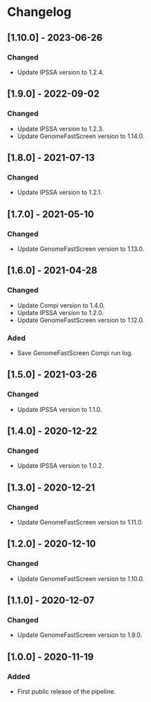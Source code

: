 # Changelog

## [1.10.0] - 2023-06-26

### Changed

- Update IPSSA version to 1.2.4.

## [1.9.0] - 2022-09-02

### Changed

- Update IPSSA version to 1.2.3.
- Update GenomeFastScreen version to 1.14.0.

## [1.8.0] - 2021-07-13

### Changed

- Update IPSSA version to 1.2.1.

## [1.7.0] - 2021-05-10

### Changed

- Update GenomeFastScreen version to 1.13.0.

## [1.6.0] - 2021-04-28

### Changed

- Update Compi version to 1.4.0.
- Update IPSSA version to 1.2.0.
- Update GenomeFastScreen version to 1.12.0.

### Aded

- Save GenomeFastScreen Compi run log.

## [1.5.0] - 2021-03-26

### Changed

- Update IPSSA version to 1.1.0.

## [1.4.0] - 2020-12-22

### Changed

- Update IPSSA version to 1.0.2.

## [1.3.0] - 2020-12-21

### Changed

- Update GenomeFastScreen version to 1.11.0.

## [1.2.0] - 2020-12-10

### Changed

- Update GenomeFastScreen version to 1.10.0.

## [1.1.0] - 2020-12-07

### Changed

- Update GenomeFastScreen version to 1.9.0.

## [1.0.0] - 2020-11-19

### Added

- First public release of the pipeline.
